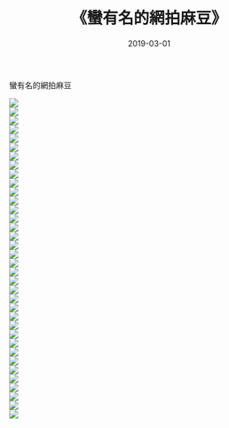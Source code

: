 ﻿---
layout: post
title:  《蠻有名的網拍麻豆》
date:   2019-03-01
img: http://pic.660000.xyz/1:down/唯美/2019/蠻有名的網拍麻豆/000.jpg
categories: [美女, 清纯, 唯美]
---

蠻有名的網拍麻豆

  ![](http://pic.660000.xyz/1:down/唯美/2019/蠻有名的網拍麻豆/001.jpg) <br> ![](http://pic.660000.xyz/1:down/唯美/2019/蠻有名的網拍麻豆/002.jpg) <br> ![](http://pic.660000.xyz/1:down/唯美/2019/蠻有名的網拍麻豆/003.jpg) <br> ![](http://pic.660000.xyz/1:down/唯美/2019/蠻有名的網拍麻豆/004.jpg) <br> ![](http://pic.660000.xyz/1:down/唯美/2019/蠻有名的網拍麻豆/005.jpg) <br> ![](http://pic.660000.xyz/1:down/唯美/2019/蠻有名的網拍麻豆/006.jpg) <br> ![](http://pic.660000.xyz/1:down/唯美/2019/蠻有名的網拍麻豆/007.jpg) <br> ![](http://pic.660000.xyz/1:down/唯美/2019/蠻有名的網拍麻豆/008.jpg) <br> ![](http://pic.660000.xyz/1:down/唯美/2019/蠻有名的網拍麻豆/009.jpg) <br> ![](http://pic.660000.xyz/1:down/唯美/2019/蠻有名的網拍麻豆/010.jpg) <br> ![](http://pic.660000.xyz/1:down/唯美/2019/蠻有名的網拍麻豆/011.jpg) <br> ![](http://pic.660000.xyz/1:down/唯美/2019/蠻有名的網拍麻豆/012.jpg) <br> ![](http://pic.660000.xyz/1:down/唯美/2019/蠻有名的網拍麻豆/013.jpg) <br> ![](http://pic.660000.xyz/1:down/唯美/2019/蠻有名的網拍麻豆/014.jpg) <br> ![](http://pic.660000.xyz/1:down/唯美/2019/蠻有名的網拍麻豆/015.jpg) <br> ![](http://pic.660000.xyz/1:down/唯美/2019/蠻有名的網拍麻豆/016.jpg) <br> ![](http://pic.660000.xyz/1:down/唯美/2019/蠻有名的網拍麻豆/017.jpg) <br> ![](http://pic.660000.xyz/1:down/唯美/2019/蠻有名的網拍麻豆/018.jpg) <br> ![](http://pic.660000.xyz/1:down/唯美/2019/蠻有名的網拍麻豆/019.jpg) <br> ![](http://pic.660000.xyz/1:down/唯美/2019/蠻有名的網拍麻豆/020.jpg) <br> ![](http://pic.660000.xyz/1:down/唯美/2019/蠻有名的網拍麻豆/021.jpg) <br> ![](http://pic.660000.xyz/1:down/唯美/2019/蠻有名的網拍麻豆/022.jpg) <br> ![](http://pic.660000.xyz/1:down/唯美/2019/蠻有名的網拍麻豆/023.jpg) <br> ![](http://pic.660000.xyz/1:down/唯美/2019/蠻有名的網拍麻豆/024.jpg) <br> ![](http://pic.660000.xyz/1:down/唯美/2019/蠻有名的網拍麻豆/025.jpg) <br> ![](http://pic.660000.xyz/1:down/唯美/2019/蠻有名的網拍麻豆/026.jpg) <br> ![](http://pic.660000.xyz/1:down/唯美/2019/蠻有名的網拍麻豆/027.jpg) <br> ![](http://pic.660000.xyz/1:down/唯美/2019/蠻有名的網拍麻豆/028.jpg) <br> ![](http://pic.660000.xyz/1:down/唯美/2019/蠻有名的網拍麻豆/029.jpg) <br> ![](http://pic.660000.xyz/1:down/唯美/2019/蠻有名的網拍麻豆/030.jpg) <br> ![](http://pic.660000.xyz/1:down/唯美/2019/蠻有名的網拍麻豆/031.jpg) <br> ![](http://pic.660000.xyz/1:down/唯美/2019/蠻有名的網拍麻豆/032.jpg) <br> ![](http://pic.660000.xyz/1:down/唯美/2019/蠻有名的網拍麻豆/033.jpg) <br> ![](http://pic.660000.xyz/1:down/唯美/2019/蠻有名的網拍麻豆/034.jpg) <br> ![](http://pic.660000.xyz/1:down/唯美/2019/蠻有名的網拍麻豆/035.jpg) <br> ![](http://pic.660000.xyz/1:down/唯美/2019/蠻有名的網拍麻豆/036.jpg) <br>